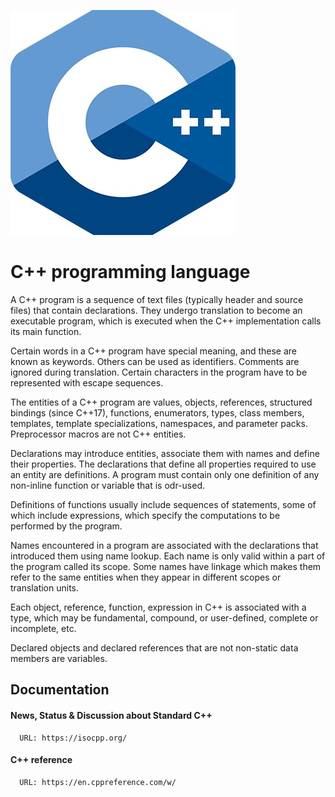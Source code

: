 ![C++ programming language](Docs/isocpp_logo.jpg)


# C++ programming language

A C++ program is a sequence of text files (typically header and source files) that contain declarations. They undergo translation to become an executable program, which is executed when the C++ implementation calls its main function.

Certain words in a C++ program have special meaning, and these are known as keywords. Others can be used as identifiers. Comments are ignored during translation. Certain characters in the program have to be represented with escape sequences.

The entities of a C++ program are values, objects, references, structured bindings (since C++17), functions, enumerators, types, class members, templates, template specializations, namespaces, and parameter packs. Preprocessor macros are not C++ entities.

Declarations may introduce entities, associate them with names and define their properties. The declarations that define all properties required to use an entity are definitions. A program must contain only one definition of any non-inline function or variable that is odr-used.

Definitions of functions usually include sequences of statements, some of which include expressions, which specify the computations to be performed by the program.

Names encountered in a program are associated with the declarations that introduced them using name lookup. Each name is only valid within a part of the program called its scope. Some names have linkage which makes them refer to the same entities when they appear in different scopes or translation units.

Each object, reference, function, expression in C++ is associated with a type, which may be fundamental, compound, or user-defined, complete or incomplete, etc.

Declared objects and declared references that are not non-static data members are variables.


## Documentation

  #### News, Status & Discussion about Standard C++
  
      URL: https://isocpp.org/
      
  #### C++ reference
      
      URL: https://en.cppreference.com/w/
      
     
